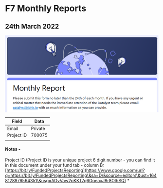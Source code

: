 # F7 Monthly Reports

## 24th March 2022

![](../../.gitbook/assets/2022-03-24.png)

| Field      | Data    |
| ---------- | ------- |
| Email      | Private |
| Project ID | 700075  |
|            |         |



#### Notes -

Project ID (Project ID is your unique project 6 digit number - you can find it in this document under your fund tab - column B: [https://bit.ly/FundedProjectsReporting](https://www.google.com/url?q=https://bit.ly/FundedProjectsReporting\&sa=D\&source=editors\&ust=1648128976564351\&usg=AOvVaw2pKKT7q6OqeaxJ8r8OIhSQ) \*

